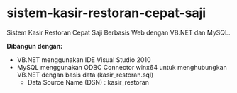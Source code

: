 # sistem-kasir-restoran-cepat-saji
Sistem Kasir Restoran Cepat Saji Berbasis Web dengan VB.NET dan MySQL.

**Dibangun dengan:**
- VB.NET menggunakan IDE Visual Studio 2010
- MySQL menggunakan ODBC Connector winx64 untuk menghubungkan VB.NET dengan basis data (kasir_restoran.sql)
  - Data Source Name (DSN) : kasir_restoran
